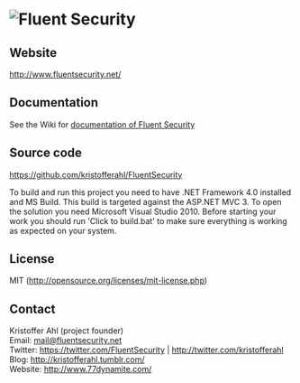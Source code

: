 # ![Fluent Security](https://github.com/kristofferahl/FluentSecurity/raw/master/Documents/Fluent-Security-Logo-100x100.png)

## Website
http://www.fluentsecurity.net/

## Documentation
See the Wiki for [documentation of Fluent Security](http://www.fluentsecurity.net/wiki/)

## Source code
https://github.com/kristofferahl/FluentSecurity

To build and run this project you need to have .NET Framework 4.0 installed and MS Build.
This build is targeted against the ASP.NET MVC 3. To open the solution you need Microsoft Visual Studio 2010.
Before starting your work you should run 'Click to build.bat' to make sure everything is working as expected on your system. 

## License
MIT (http://opensource.org/licenses/mit-license.php)

## Contact
Kristoffer Ahl (project founder)  
Email: mail@fluentsecurity.net  
Twitter: https://twitter.com/FluentSecurity | http://twitter.com/kristofferahl  
Blog: http://kristofferahl.tumblr.com/  
Website: http://www.77dynamite.com/